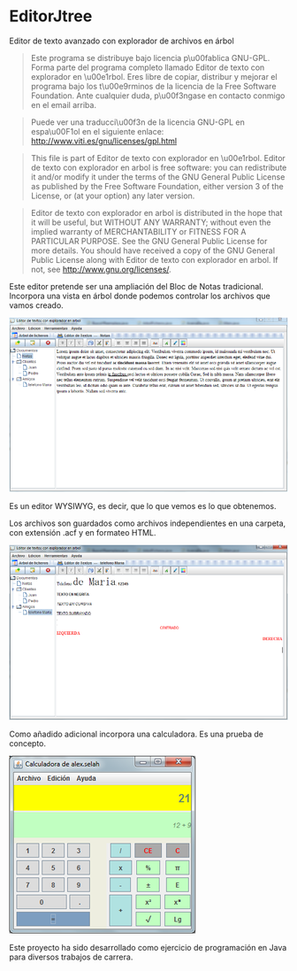 # EditorJtree
Editor de texto avanzado con explorador de archivos en árbol

>Este programa se distribuye bajo licencia p\u00fablica GNU-GPL. Forma parte del programa completo llamado
>Editor de texto con explorador en \u00e1rbol.
>Eres libre de copiar, distribur y mejorar el programa bajo los t\u00e9rminos de la licencia de la Free Software Foundation. Ante cualquier duda, p\u00f3ngase en contacto conmigo en el email arriba.

>Puede ver una traducci\u00f3n de la licencia GNU-GPL en espa\u00F1ol en el siguiente enlace:
>http://www.viti.es/gnu/licenses/gpl.html

>This file is part of Editor de texto con explorador en \u00e1rbol.
Editor de texto con explorador en arbol is free software: you can redistribute it and/or modify it under the terms of the GNU General Public License as published by the Free Software Foundation, either version 3 of the License, or (at your option) any later version.

>Editor de texto con explorador en arbol is distributed in the hope that it will be useful, but WITHOUT ANY WARRANTY; without even the implied warranty of MERCHANTABILITY or FITNESS FOR A PARTICULAR PURPOSE.  See the GNU General Public License for more details.
>You should have received a copy of the GNU General Public License along with Editor de texto con explorador en arbol.  If not, see <http://www.gnu.org/licenses/>.

Este editor pretende ser una ampliación del Bloc de Notas tradicional. Incorpora una vista en árbol donde podemos controlar los archivos que vamos creado.

![Principal](principal.PNG)

Es un editor WYSIWYG, es decir, que lo que vemos es lo que obtenemos.

Los archivos son guardados como archivos independientes en una carpeta, con extensión .acf y en formateo HTML.

![Muestra](muestra.PNG)

Como añadido adicional incorpora una calculadora. Es una prueba de concepto.

![Carculadora](calculadora.PNG)


Este proyecto ha sido desarrollado como ejercicio de programación en Java para diversos trabajos de carrera.
